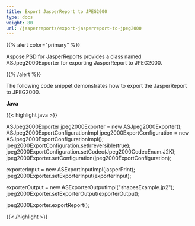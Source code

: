 ```yaml
---
title: Export JasperReport to JPEG2000
type: docs
weight: 80
url: /jasperreports/export-jasperreport-to-jpeg2000
---
```


{{% alert color="primary" %}}

Aspose.PSD for JasperReports provides a class named ASJpeg2000Exporter for exporting JasperReport to JPEG2000.

{{% /alert %}}

The following code snippet demonstrates how to export the JasperReport to JPEG2000.

**Java**

{{< highlight java >}}

ASJpeg2000Exporter jpeg2000Exporter = new ASJpeg2000Exporter();
ASJpeg2000ExportConfigurationImpl jpeg2000ExportConfiguration = new ASJpeg2000ExportConfigurationImpl();
jpeg2000ExportConfiguration.setIrreversible(true);
jpeg2000ExportConfiguration.setCodec(Jpeg2000CodecEnum.J2K);
jpeg2000Exporter.setConfiguration(jpeg2000ExportConfiguration);

exporterInput = new ASExportInputImpl(jasperPrint);
jpeg2000Exporter.setExporterInput(exporterInput);

exporterOutput = new ASExporterOutputImpl("shapesExample.jp2");
jpeg2000Exporter.setExporterOutput(exporterOutput);

jpeg2000Exporter.exportReport();

{{< /highlight >}}
